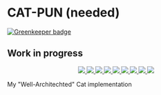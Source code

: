 # CAT-PUN (needed) #

[![Greenkeeper badge](https://badges.greenkeeper.io/ChocPanda/cat-pun.svg?token=e80848e7a5d8df6f4f30e8d0f5c2edd89a1b16fed138ef52c45df7a94040775f&ts=1559050477570)](https://greenkeeper.io/)

## Work in progress ##

<p align="center">
  <a href="https://circleci.com/gh/ChocPanda/cat-pun" alt="CircleCI">
    <img src="https://img.shields.io/circleci/project/github/ChocPanda/cat-pun/master.svg?style=popout"/>
  </a>
  <a href="https://codecov.io/gh/ChocPanda/cat-pun" alt="codecov">
    <img src="https://codecov.io/gh/ChocPanda/cat-pun/branch/master/graph/badge.svg"/>
  </a>
  <a href="https://david-dm.org/ChocPanda/cat-pun" alt="dependencies">
    <img src="https://david-dm.org/ChocPanda/cat-pun.svg"/>
  </a>
  <a href="https://github.com/ChocPanda/cat-pun/blob/master/LICENSE" alt="license">
    <img src="https://img.shields.io/github/license/ChocPanda/cat-pun.svg?style=popout"/>
  </a>
  <a href="https://github.com/xojs/xo" alt="XO code style">
    <img src="https://img.shields.io/badge/code_style-XO-5ed9c7.svg"/>
  </a>
  <a href="http://commitizen.github.io/cz-cli/" alt="Commitizen friendly" >
    <img src="https://img.shields.io/badge/commitizen-friendly-brightgreen.svg"/>
  </a>
  <a href="https://github.com/semantic-release/semantic-release" alt="semantic-release">
    <img src="https://img.shields.io/badge/%20%20%F0%9F%93%A6%F0%9F%9A%80-semantic--release-e10079.svg"/>
  </a>
  <a href="https://greenkeeper.io/" alt="Greenkeeper badge" >
    <img src="https://badges.greenkeeper.io/ChocPanda/cat-pun.svg"/>
	</a>
	<a href="https://lerna.js.org/" alt="Lerna">
		<img src="https://img.shields.io/badge/maintained%20with-lerna-cc00ff.svg"/>
	</a>
</p>

My "Well-Architechted" Cat implementation
